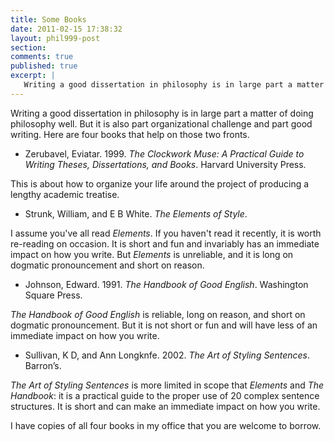 ```yaml
---
title: Some Books
date: 2011-02-15 17:38:32
layout: phil999-post
section:
comments: true
published: true
excerpt: |
   Writing a good dissertation in philosophy is in large part a matter of doing philosophy well. But it is also part organizational challenge and part good writing. Here are four books that help on those two fronts...
---
```


Writing a good dissertation in philosophy is in large part a matter of doing philosophy well. But it is also part organizational challenge and part good writing. Here are four books that help on those two fronts.

+   Zerubavel, Eviatar. 1999. *The Clockwork Muse: A Practical Guide to Writing Theses, Dissertations, and Books*. Harvard University Press.

This is about how to organize your life around the project of producing a lengthy academic treatise.

+   Strunk, William, and E B White. *The Elements of Style*.

I assume you've all read *Elements*. If you haven't read it recently, it is worth re-reading on occasion. It is short and fun and invariably has an immediate impact on how you write. But *Elements* is unreliable, and it is long on dogmatic pronouncement and short on reason. 

+   Johnson, Edward. 1991. *The Handbook of Good English*. Washington Square Press.

*The Handbook of Good English* is reliable, long on reason, and short on dogmatic pronouncement. But it is not short or fun and will have less of an immediate impact on how you write.

+   Sullivan, K D, and Ann Longknfe. 2002. *The Art of Styling Sentences*. Barron’s.

*The Art of Styling Sentences* is more limited in scope that *Elements* and *The Handbook*: it is a practical guide to the proper use of 20 complex sentence structures. It is short and can make an immediate impact on how you write.

I have copies of all four books in my office that you are welcome to borrow.




